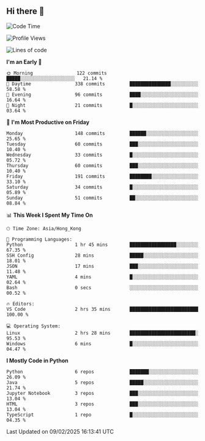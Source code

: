 ## Hi there 👋

<!--
**gessiegulugulu/gessiegulugulu** is a ✨ _special_ ✨ repository because its `README.md` (this file) appears on your GitHub profile.

Here are some ideas to get you started:

- 🔭 I’m currently working on ...
- 🌱 I’m currently learning ...
- 👯 I’m looking to collaborate on ...
- 🤔 I’m looking for help with ...
- 💬 Ask me about ...
- 📫 How to reach me: ...
- 😄 Pronouns: ...
- ⚡ Fun fact: ...
-->

<!--START_SECTION:waka-->
![Code Time](http://img.shields.io/badge/Code%20Time-312%20hrs%2029%20mins-blue)

![Profile Views](http://img.shields.io/badge/Profile%20Views-85-blue)

![Lines of code](https://img.shields.io/badge/From%20Hello%20World%20I%27ve%20Written-3.3%20million%20lines%20of%20code-blue)

**I'm an Early 🐤** 

```text
🌞 Morning                122 commits         █████░░░░░░░░░░░░░░░░░░░░   21.14 % 
🌆 Daytime                338 commits         ███████████████░░░░░░░░░░   58.58 % 
🌃 Evening                96 commits          ████░░░░░░░░░░░░░░░░░░░░░   16.64 % 
🌙 Night                  21 commits          █░░░░░░░░░░░░░░░░░░░░░░░░   03.64 % 
```
📅 **I'm Most Productive on Friday** 

```text
Monday                   148 commits         ██████░░░░░░░░░░░░░░░░░░░   25.65 % 
Tuesday                  60 commits          ███░░░░░░░░░░░░░░░░░░░░░░   10.40 % 
Wednesday                33 commits          █░░░░░░░░░░░░░░░░░░░░░░░░   05.72 % 
Thursday                 60 commits          ███░░░░░░░░░░░░░░░░░░░░░░   10.40 % 
Friday                   191 commits         ████████░░░░░░░░░░░░░░░░░   33.10 % 
Saturday                 34 commits          █░░░░░░░░░░░░░░░░░░░░░░░░   05.89 % 
Sunday                   51 commits          ██░░░░░░░░░░░░░░░░░░░░░░░   08.84 % 
```


📊 **This Week I Spent My Time On** 

```text
🕑︎ Time Zone: Asia/Hong_Kong

💬 Programming Languages: 
Python                   1 hr 45 mins        █████████████████░░░░░░░░   67.35 % 
SSH Config               28 mins             █████░░░░░░░░░░░░░░░░░░░░   18.01 % 
JSON                     17 mins             ███░░░░░░░░░░░░░░░░░░░░░░   11.48 % 
YAML                     4 mins              █░░░░░░░░░░░░░░░░░░░░░░░░   02.64 % 
Bash                     0 secs              ░░░░░░░░░░░░░░░░░░░░░░░░░   00.52 % 

🔥 Editors: 
VS Code                  2 hrs 35 mins       █████████████████████████   100.00 % 

💻 Operating System: 
Linux                    2 hrs 28 mins       ████████████████████████░   95.53 % 
Windows                  6 mins              █░░░░░░░░░░░░░░░░░░░░░░░░   04.47 % 
```

**I Mostly Code in Python** 

```text
Python                   6 repos             ███████░░░░░░░░░░░░░░░░░░   26.09 % 
Java                     5 repos             █████░░░░░░░░░░░░░░░░░░░░   21.74 % 
Jupyter Notebook         3 repos             ███░░░░░░░░░░░░░░░░░░░░░░   13.04 % 
HTML                     3 repos             ███░░░░░░░░░░░░░░░░░░░░░░   13.04 % 
TypeScript               1 repo              █░░░░░░░░░░░░░░░░░░░░░░░░   04.35 % 
```




 Last Updated on 09/02/2025 16:13:41 UTC
<!--END_SECTION:waka-->
